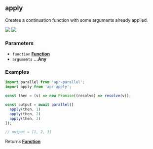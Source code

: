 <!-- Generated by documentation.js. Update this documentation by updating the source code. -->

## apply

<a id="apply"></a>
Creates a continuation function with some arguments already applied.

[![][2]][1] [![][3]][1]

### Parameters

- `function` **[Function][4]**
- `arguments` **...Any**

### Examples

```javascript
import parallel from 'apr-parallel';
import apply from 'apr-apply';

const then = (v) => new Promise((resolve) => resolve(v));

const output = await parallel([
  apply(then, 1)
  apply(then, 2)
  apply(then, 3)
]);

// output = [1, 2, 3]
```

Returns **[Function][4]**

[1]: https://www.npmjs.com/package/apr-apply
[2]: https://img.shields.io/npm/v/apr-apply.svg?style=flat-square
[3]: https://img.shields.io/npm/l/apr-apply.svg?style=flat-square
[4]: https://developer.mozilla.org/docs/Web/JavaScript/Reference/Statements/function
